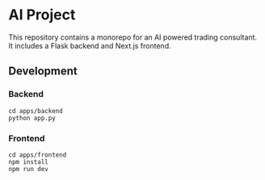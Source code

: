 # AI Project

This repository contains a monorepo for an AI powered trading consultant.  It includes a Flask backend and Next.js frontend.

## Development

### Backend
```
cd apps/backend
python app.py
```

### Frontend
```
cd apps/frontend
npm install
npm run dev
```
